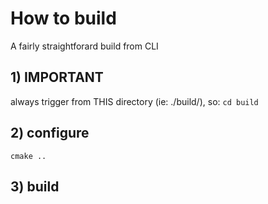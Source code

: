 # How to build

A fairly straightforard build from CLI

## 1) IMPORTANT

always trigger from THIS directory (ie: ./build/), so:
```cd build```

## 2) configure

```cmake ..```

## 3) build

```cmake --build . -parallel